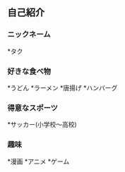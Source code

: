 ## 自己紹介

### ニックネーム
*タク

### 好きな食べ物
*うどん
*ラーメン
*唐揚げ
*ハンバーグ

### 得意なスポーツ
*サッカー(小学校～高校)

### 趣味
*漫画
*アニメ
*ゲーム

